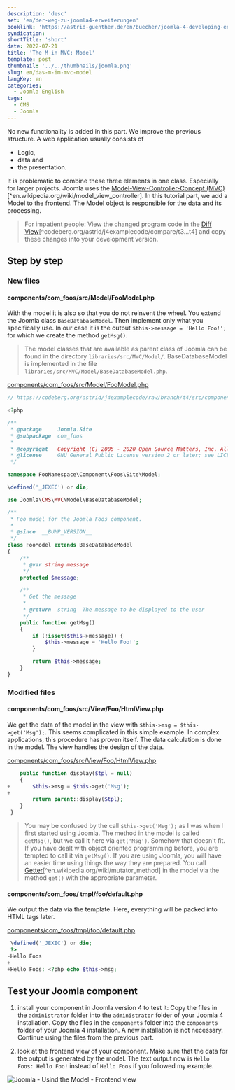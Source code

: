 ```yaml
---
description: 'desc'
set: 'en/der-weg-zu-joomla4-erweiterungen'
booklink: 'https://astrid-guenther.de/en/buecher/joomla-4-developing-extensions'
syndication:
shortTitle: 'short'
date: 2022-07-21
title: 'The M in MVC: Model'
template: post
thumbnail: '../../thumbnails/joomla.png'
slug: en/das-m-im-mvc-model
langKey: en
categories:
  - Joomla English
tags:
  - CMS
  - Joomla
---
```


No new functionality is added in this part. We improve the previous structure. A web application usually consists of

- Logic,
- data and
- the presentation.

It is problematic to combine these three elements in one class. Especially for larger projects. Joomla uses the [Model-View-Controller-Concept (MVC)](https://en.wikipedia.org/wiki/Model_View_Controller)[^en.wikipedia.org/wiki/model_view_controller]. In this tutorial part, we add a Model to the frontend. The Model object is responsible for the data and its processing.<!-- \index{Model-View-Controller} -->

> For impatient people: View the changed program code in the [Diff View](https://codeberg.org/astrid/j4examplecode/compare/t3...t4)[^codeberg.org/astrid/j4examplecode/compare/t3...t4] and copy these changes into your development version.

## Step by step

### New files

<!-- prettier-ignore -->
#### components/com\_foos/src/Model/FooModel.php

With the model it is also so that you do not reinvent the wheel. You extend the Joomla class `BaseDatabaseModel`. Then implement only what you specifically use. In our case it is the output `$this->message = 'Hello Foo!';` for which we create the method `getMsg()`.

> The model classes that are available as parent class of Joomla can be found in the directory `libraries/src/MVC/Model/`. BaseDatabaseModel is implemented in the file `libraries/src/MVC/Model/BaseDatabaseModel.php`.

[components/com_foos/src/Model/FooModel.php](https://codeberg.org/astrid/j4examplecode/src/branch/t4/src/components/com_foos/src/Model/FooModel.php)

```php {numberLines: -2}
// https://codeberg.org/astrid/j4examplecode/raw/branch/t4/src/components/com_foos/src/Model/FooModel.php

<?php

/**
 * @package     Joomla.Site
 * @subpackage  com_foos
 *
 * @copyright   Copyright (C) 2005 - 2020 Open Source Matters, Inc. All rights reserved.
 * @license     GNU General Public License version 2 or later; see LICENSE.txt
 */

namespace FooNamespace\Component\Foos\Site\Model;

\defined('_JEXEC') or die;

use Joomla\CMS\MVC\Model\BaseDatabaseModel;

/**
 * Foo model for the Joomla Foos component.
 *
 * @since  __BUMP_VERSION__
 */
class FooModel extends BaseDatabaseModel
{
	/**
	 * @var string message
	 */
	protected $message;

	/**
	 * Get the message
	 *
	 * @return  string  The message to be displayed to the user
	 */
	public function getMsg()
	{
		if (!isset($this->message)) {
			$this->message = 'Hello Foo!';
		}

		return $this->message;
	}
}

```

### Modified files

<!-- prettier-ignore -->
#### components/com\_foos/src/View/Foo/HtmlView.php

We get the data of the model in the view with `$this->msg = $this->get('Msg');`. This seems complicated in this simple example. In complex applications, this procedure has proven itself. The data calculation is done in the model. The view handles the design of the data.

[components/com_foos/src/View/Foo/HtmlView.php](https://codeberg.org/astrid/j4examplecode/src/branch/t4/src/components/com_foos/src/View/Foo/HtmlView.php)

```php {diff}
 	public function display($tpl = null)
 	{
+		$this->msg = $this->get('Msg');
+
 		return parent::display($tpl);
 	}
 }

```

> You may be confused by the call `$this->get('Msg');` as I was when I first started using Joomla. The method in the model is called `getMsg()`, but we call it here via `get('Msg')`. Somehow that doesn't fit. If you have dealt with object oriented programming before, you are tempted to call it via `getMsg()`. If you are using Joomla, you will have an easier time using things the way they are prepared. You call [Getter](https://en.wikipedia.org/wiki/Mutator_method)[^en.wikipedia.org/wiki/mutator_method] in the model via the method `get()` with the appropriate parameter.

<!-- prettier-ignore -->
#### components/com\_foos/ tmpl/foo/default.php

We output the data via the template. Here, everything will be packed into HTML tags later.

[components/com_foos/tmpl/foo/default.php](https://codeberg.org/astrid/j4examplecode/src/branch/t4/src/components/com_foos/tmpl/foo/default.php)

```php {diff}
 \defined('_JEXEC') or die;
 ?>
-Hello Foos
+
+Hello Foos: <?php echo $this->msg;

```

## Test your Joomla component

1. install your component in Joomla version 4 to test it: Copy the files in the `administrator` folder into the `administrator` folder of your Joomla 4 installation. Copy the files in the `components` folder into the `components` folder of your Joomla 4 installation. A new installation is not necessary. Continue using the files from the previous part.

2. look at the frontend view of your component. Make sure that the data for the output is generated by the model. The text output now is `Hello Foos: Hello Foo!` instead of `Hello Foos` if you followed my example.

![Joomla - Usind the Model - Frontend view](/images/j4x5x1.png)
<img src="https://vg08.met.vgwort.de/na/d91b51e606454390a2dc4f6c776b837b" width="1" height="1" alt="">

